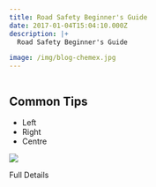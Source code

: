 ```yaml
---
title: Road Safety Beginner's Guide
date: 2017-01-04T15:04:10.000Z
description: |+
  Road Safety Beginner's Guide

image: /img/blog-chemex.jpg
---
```

![]()



## C﻿ommon Tips

* Left
* R﻿ight
* C﻿entre



![](img/citroen-nagpur-1.jpeg)

F﻿ull Details
